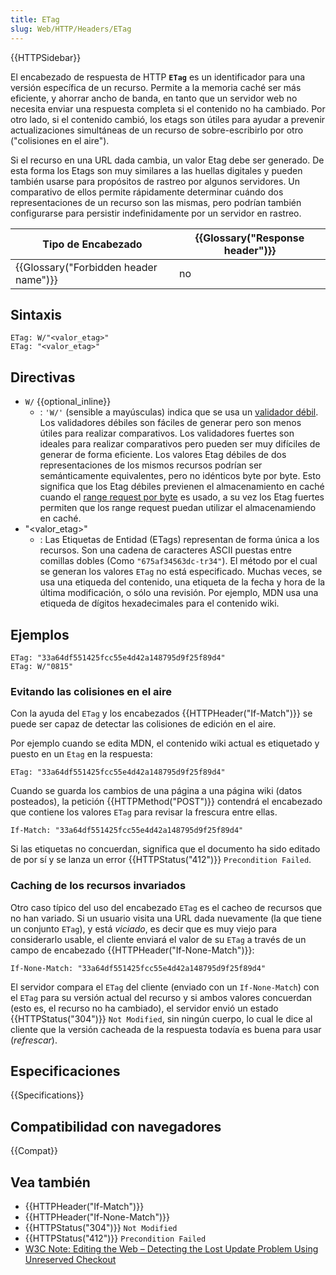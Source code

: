 ```yaml
---
title: ETag
slug: Web/HTTP/Headers/ETag
---
```


{{HTTPSidebar}}

El encabezado de respuesta de HTTP **`ETag`** es un identificador para una versión específica de un recurso. Permite a la memoria caché ser más eficiente, y ahorrar ancho de banda, en tanto que un servidor web no necesita enviar una respuesta completa si el contenido no ha cambiado. Por otro lado, si el contenido cambió, los etags son útiles para ayudar a prevenir actualizaciones simultáneas de un recurso de sobre-escribirlo por otro ("colisiones en el aire").

Si el recurso en una URL dada cambia, un valor Etag debe ser generado. De esta forma los Etags son muy similares a las huellas digitales y pueden también usarse para propósitos de rastreo por algunos servidores. Un comparativo de ellos permite rápidamente determinar cuándo dos representaciones de un recurso son las mismas, pero podrían también configurarse para persistir indefinidamente por un servidor en rastreo.

| Tipo de Encabezado                               | {{Glossary("Response header")}} |
| ------------------------------------------------ | ---------------------------------------- |
| {{Glossary("Forbidden header name")}} | no                                       |

## Sintaxis

```
ETag: W/"<valor_etag>"
ETag: "<valor_etag>"
```

## Directivas

- `W/` {{optional_inline}}
  - : `'W/'` (sensible a mayúsculas) indica que se usa un [validador débil](/es/docs/Web/HTTP/Conditional_requests#Weak_validation). Los validadores débiles son fáciles de generar pero son menos útiles para realizar comparativos. Los validadores fuertes son ideales para realizar comparativos pero pueden ser muy difíciles de generar de forma eficiente. Los valores Etag débiles de dos representaciones de los mismos recursos podrían ser semánticamente equivalentes, pero no idénticos byte por byte. Esto significa que los Etag débiles previenen el almacenamiento en caché cuando el [range request por byte](/es/docs/Web/HTTP/Headers/Accept-Ranges) es usado, a su vez los Etag fuertes permiten que los range request puedan utilizar el almacenamiendo en caché.
- "\<valor_etag>"
  - : Las Etiquetas de Entidad (ETags) representan de forma única a los recursos. Son una cadena de caracteres ASCII puestas entre comillas dobles (Como `"675af34563dc-tr34"`). El método por el cual se generan los valores `ETag` no está especificado. Muchas veces, se usa una etiqueda del contenido, una etiqueta de la fecha y hora de la última modificación, o sólo una revisión. Por ejemplo, MDN usa una etiqueda de dígitos hexadecimales para el contenido wiki.

## Ejemplos

```
ETag: "33a64df551425fcc55e4d42a148795d9f25f89d4"
ETag: W/"0815"
```

### Evitando las colisiones en el aire

Con la ayuda del `ETag` y los encabezados {{HTTPHeader("If-Match")}} se puede ser capaz de detectar las colisiones de edición en el aire.

Por ejemplo cuando se edita MDN, el contenido wiki actual es etiquetado y puesto en un `Etag` en la respuesta:

```
ETag: "33a64df551425fcc55e4d42a148795d9f25f89d4"
```

Cuando se guarda los cambios de una página a una página wiki (datos posteados), la petición {{HTTPMethod("POST")}} contendrá el encabezado que contiene los valores `ETag` para revisar la frescura entre ellas.

```
If-Match: "33a64df551425fcc55e4d42a148795d9f25f89d4"
```

Si las etiquetas no concuerdan, significa que el documento ha sido editado de por sí y se lanza un error {{HTTPStatus("412")}} `Precondition Failed`.

### Caching de los recursos invariados

Otro caso típico del uso del encabezado `ETag` es el cacheo de recursos que no han variado. Si un usuario visita una URL dada nuevamente (la que tiene un conjunto `ETag`), y está _viciado_, es decir que es muy viejo para considerarlo usable, el cliente enviará el valor de su `ETag` a través de un campo de encabezado {{HTTPHeader("If-None-Match")}}:

```
If-None-Match: "33a64df551425fcc55e4d42a148795d9f25f89d4"
```

El servidor compara el `ETag` del cliente (enviado con un `If-None-Match`) con el `ETag` para su versión actual del recurso y si ambos valores concuerdan (esto es, el recurso no ha cambiado), el servidor envió un estado {{HTTPStatus("304")}} `Not Modified`, sin ningún cuerpo, lo cual le dice al cliente que la versión cacheada de la respuesta todavía es buena para usar (_refrescar_).

## Especificaciones

{{Specifications}}

## Compatibilidad con navegadores

{{Compat}}

## Vea también

- {{HTTPHeader("If-Match")}}
- {{HTTPHeader("If-None-Match")}}
- {{HTTPStatus("304")}} `Not Modified`
- {{HTTPStatus("412")}} `Precondition Failed`
- [W3C Note: Editing the Web – Detecting the Lost Update Problem Using Unreserved Checkout](https://www.w3.org/1999/04/Editing/)
